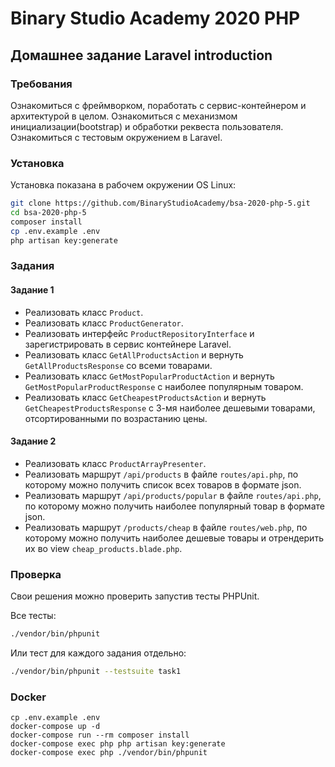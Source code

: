 # Binary Studio Academy 2020 PHP

## Домашнее задание Laravel introduction

### Требования
Ознакомиться с фреймворком, поработать с сервис-контейнером и архитектурой в целом. Ознакомиться с механизмом инициализации(bootstrap) и обработки реквеста пользователя. Ознакомиться с тестовым окружением в Laravel.

### Установка
Установка показана в рабочем окружении OS Linux:
```bash
git clone https://github.com/BinaryStudioAcademy/bsa-2020-php-5.git
cd bsa-2020-php-5
composer install
cp .env.example .env
php artisan key:generate
```

### Задания

#### Задание 1
* Реализовать класс `Product`.
* Реализовать класс `ProductGenerator`.
* Реализовать интерфейс `ProductRepositoryInterface` и зарегистрировать в сервис контейнере Laravel.
* Реализовать класс `GetAllProductsAction` и вернуть `GetAllProductsResponse` со всеми товарами.
* Реализовать класс `GetMostPopularProductAction` и вернуть `GetMostPopularProductResponse` c наиболее популярным товаром.
* Реализовать класс `GetCheapestProductsAction` и вернуть `GetCheapestProductsResponse` с 3-мя наиболее дешевыми товарами, отсортированными по возрастанию цены.

#### Задание 2
* Реализовать класс `ProductArrayPresenter`.
* Реализовать маршрут `/api/products` в файле `routes/api.php`, по которому можно получить список всех товаров в формате json.
* Реализовать маршрут `/api/products/popular` в файле `routes/api.php`, по которому можно получить наиболее популярный товар в формате json.
* Реализовать маршрут `/products/cheap` в файле `routes/web.php`, по которому можно получить наиболее дешевые товары и отрендерить их во view `cheap_products.blade.php`.

### Проверка
Свои решения можно проверить запустив тесты PHPUnit.

Все тесты:
```bash
./vendor/bin/phpunit
```
Или тест для каждого задания отдельно:
```bash
./vendor/bin/phpunit --testsuite task1
```

### Docker

```
cp .env.example .env
docker-compose up -d
docker-compose run --rm composer install
docker-compose exec php php artisan key:generate
docker-compose exec php ./vendor/bin/phpunit
```
